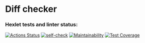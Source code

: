 # Diff checker

### Hexlet tests and linter status:
[![Actions Status](https://github.com/VsevolodLoboda/php-project-lvl2/workflows/hexlet-check/badge.svg)](https://github.com/VsevolodLoboda/php-project-lvl2/actions)
[![self-check](https://github.com/VsevolodLoboda/php-project-lvl2/actions/workflows/self-check.yml/badge.svg?branch=main)](https://github.com/VsevolodLoboda/php-project-lvl2/actions/workflows/self-check.yml)
[![Maintainability](https://api.codeclimate.com/v1/badges/d0cc5a04c449a0f24cd6/maintainability)](https://codeclimate.com/github/VsevolodLoboda/php-project-lvl2/maintainability)
[![Test Coverage](https://api.codeclimate.com/v1/badges/d0cc5a04c449a0f24cd6/test_coverage)](https://codeclimate.com/github/VsevolodLoboda/php-project-lvl2/test_coverage)